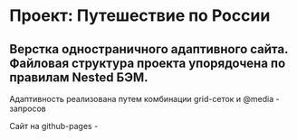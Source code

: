 # Проект: Путешествие по России

## Верстка одностраничного адаптивного сайта. Файловая структура проекта упорядочена по правилам Nested БЭМ.

Адаптивность реализована путем комбинации grid-сеток и @media - запросов

Сайт на github-pages - 
